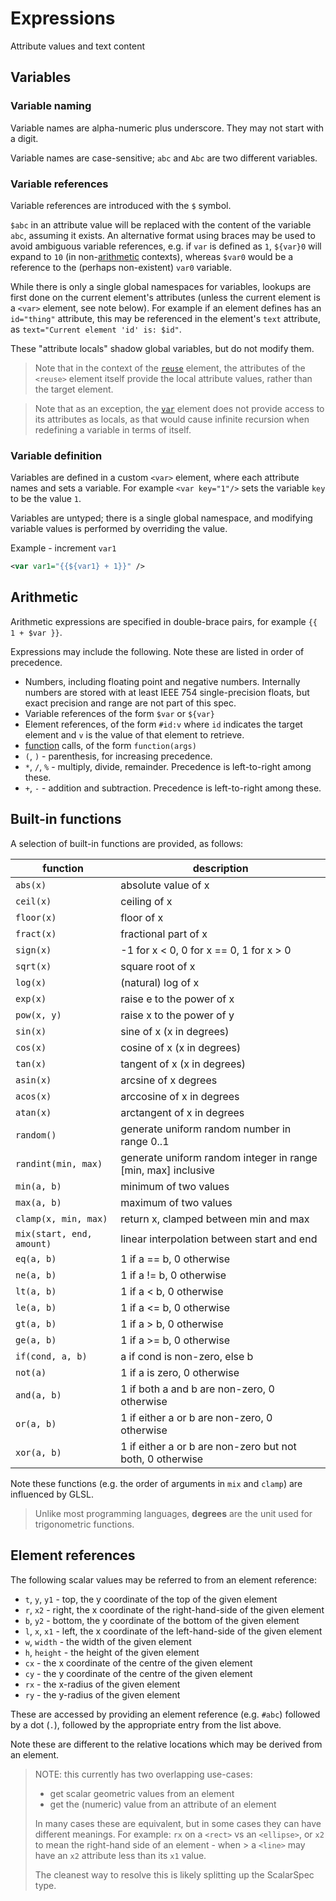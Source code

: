 # Expressions

Attribute values and text content

## Variables

### Variable naming
Variable names are alpha-numeric plus underscore. They may not start with a digit.

Variable names are case-sensitive; `abc` and `Abc` are two different variables.

### Variable references

Variable references are introduced with the `$` symbol.

`$abc` in an attribute value will be replaced with the content of the variable `abc`, assuming it exists.
An alternative format using braces may be used to avoid ambiguous variable references,
e.g. if `var` is defined as `1`, `${var}0` will expand to `10` (in non-[arithmetic](#arithmetic) contexts),
whereas `$var0` would be a reference to the (perhaps non-existent) `var0` variable.

While there is only a single global namespaces for variables, lookups are first done on the current element's attributes (unless the current element is a `<var>` element, see note below).
For example if an element defines has an `id="thing"` attribute, this may be referenced in the element's `text` attribute, as `text="Current element 'id' is: $id"`.

These "attribute locals" shadow global variables, but do not modify them.

> Note that in the context of the [`reuse`](elements#reuse) element, the attributes of the `<reuse>` element itself provide the local attribute values, rather than the target element.

> Note that as an exception, the [`var`](elements#var) element does not provide access to its attributes as locals, as that would cause infinite recursion when redefining a variable in terms of itself.

### Variable definition

Variables are defined in a custom `<var>` element, where each attribute
names and sets a variable. For example `<var key="1"/>` sets the variable `key` to be the value `1`.

Variables are untyped; there is a single global namespace, and modifying
variable values is performed by overriding the value.

Example - increment `var1`
```xml
<var var1="{{${var1} + 1}}" />
```

## Arithmetic

Arithmetic expressions are specified in double-brace pairs, for example `{{ 1 + $var }}`.

Expressions may include the following. Note these are listed in order of precedence.
* Numbers, including floating point and negative numbers. Internally numbers are stored with at least IEEE 754 single-precision floats, but exact precision and range are not part of this spec.
* Variable references of the form `$var` or `${var}`
* Element references, of the form `#id:v` where `id` indicates the target element and `v` is the value of that element to retrieve.
* [function](#built-in-functions) calls, of the form `function(args)`
* `(`, `)` - parenthesis, for increasing precedence.
* `*`, `/`, `%` - multiply, divide, remainder. Precedence is left-to-right among these.
* `+`, `-` - addition and subtraction. Precedence is left-to-right among these.

## Built-in functions

A selection of built-in functions are provided, as follows:

| function | description |
| --- | --- |
| `abs(x)` | absolute value of x |
| `ceil(x)` | ceiling of x |
| `floor(x)` | floor of x |
| `fract(x)` | fractional part of x |
| `sign(x)` | -1 for x < 0, 0 for x == 0, 1 for x > 0 |
| `sqrt(x)` | square root of x |
| `log(x)` | (natural) log of x |
| `exp(x)` | raise e to the power of x |
| `pow(x, y)` | raise x to the power of y |
| `sin(x)` | sine of x (x in degrees) |
| `cos(x)` | cosine of x (x in degrees) |
| `tan(x)` | tangent of x (x in degrees) |
| `asin(x)` | arcsine of x degrees |
| `acos(x)` | arccosine of x in degrees |
| `atan(x)` | arctangent of x in degrees |
| `random()` | generate uniform random number in range 0..1 |
| `randint(min, max)` | generate uniform random integer in range [min, max] inclusive |
| `min(a, b)` | minimum of two values |
| `max(a, b)` | maximum of two values |
| `clamp(x, min, max)` | return x, clamped between min and max |
| `mix(start, end, amount)` | linear interpolation between start and end |
| `eq(a, b)` | 1 if a == b, 0 otherwise |
| `ne(a, b)` | 1 if a != b, 0 otherwise |
| `lt(a, b)` | 1 if a < b, 0 otherwise |
| `le(a, b)` | 1 if a <= b, 0 otherwise |
| `gt(a, b)` | 1 if a > b, 0 otherwise |
| `ge(a, b)` | 1 if a >= b, 0 otherwise |
| `if(cond, a, b)` | a if cond is non-zero, else b |
| `not(a)` | 1 if a is zero, 0 otherwise |
| `and(a, b)` | 1 if both a and b are non-zero, 0 otherwise |
| `or(a, b)` | 1 if either a or b are non-zero, 0 otherwise |
| `xor(a, b)` | 1 if either a or b are non-zero but not both, 0 otherwise |

Note these functions (e.g. the order of arguments in `mix` and `clamp`) are influenced by GLSL.

> Unlike most programming languages, **degrees** are the unit used for trigonometric functions.

## Element references

The following scalar values may be referred to from an element reference:

* `t`, `y`, `y1` - top, the y coordinate of the top of the given element
* `r`, `x2` - right, the x coordinate of the right-hand-side of the given element
* `b`, `y2` - bottom, the y coordinate of the bottom of the given element
* `l`, `x`, `x1` - left, the x coordinate of the left-hand-side of the given element
* `w`, `width` - the width of the given element
* `h`, `height` - the height of the given element
* `cx` - the x coordinate of the centre of the given element
* `cy` - the y coordinate of the centre of the given element
* `rx` - the x-radius of the given element
* `ry` - the y-radius of the given element

These are accessed by providing an element reference (e.g. `#abc`) followed by a
dot (`.`), followed by the appropriate entry from the list above.

Note these are different to the relative locations which may be derived from an element.

> NOTE: this currently has two overlapping use-cases:
>
> * get scalar geometric values from an element
> * get the (numeric) value from an attribute of an element
>
> In many cases these are equivalent, but in some cases they can have different
> meanings. For example: `rx` on a `<rect>` vs an `<ellipse>`, or `x2` to mean
> the right-hand side of an element - when > a `<line>` may have an `x2` attribute
> less than its `x1` value.
>
> The cleanest way to resolve this is likely splitting up the ScalarSpec type.
